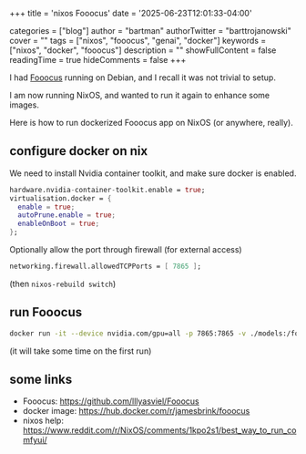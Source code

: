 +++
title = 'nixos Fooocus'
date = '2025-06-23T12:01:33-04:00'

categories = ["blog"]
author = "bartman"
authorTwitter = "barttrojanowski"
cover = ""
tags = ["nixos", "fooocus", "genai", "docker"]
keywords = ["nixos", "docker", "fooocus"]
description = ""
showFullContent = false
readingTime = true
hideComments = false
+++

I had [Fooocus](https://github.com/lllyasviel/Fooocus) running on Debian, and I recall it was not trivial to setup.

I am now running NixOS, and wanted to run it again to enhance some images.

Here is how to run dockerized Fooocus app on NixOS (or anywhere, really).

<!--more-->

## configure docker on nix

We need to install Nvidia container toolkit, and make sure docker is enabled.

```nix
hardware.nvidia-container-toolkit.enable = true;
virtualisation.docker = {
  enable = true;
  autoPrune.enable = true;
  enableOnBoot = true;
};
```

Optionally allow the port through firewall (for external access)

```nix
networking.firewall.allowedTCPPorts = [ 7865 ];
```

(then `nixos-rebuild switch`)

## run Fooocus

```sh
docker run -it --device nvidia.com/gpu=all -p 7865:7865 -v ./models:/fooocus/models -v ./outputs:/fooocus/outputs jamesbrink/fooocus
```

(it will take some time on the first run)

## some links

- Fooocus: https://github.com/lllyasviel/Fooocus
- docker image: https://hub.docker.com/r/jamesbrink/fooocus
- nixos help: https://www.reddit.com/r/NixOS/comments/1kpo2s1/best_way_to_run_comfyui/
